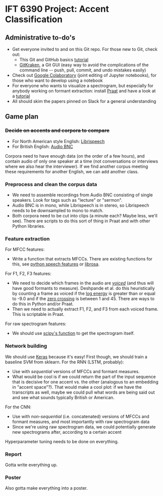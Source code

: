 
# IFT 6390 Project: Accent Classification

## Administrative to-do's
* Get everyone invited to and on this Git repo. For those new to Git, check out:
    * This Git and GitHub basics [tutorial](https://www.elegantthemes.com/blog/resources/git-and-github-a-beginners-guide-for-complete-newbies)
    * [GitKraken](https://www.gitkraken.com/), a Git GUI (easy way to avoid the complications of the command line -- push, pull, commit, and undo mistakes easily)
* Check out [Google Colaboratory](https://colab.research.google.com/notebooks/welcome.ipynb) (joint editing of Jupyter notebooks), for those who want to develop using a notebook
* For everyone who wants to visualize a spectrogram, but especially for anybody working on formant extraction: install [Praat](http://www.fon.hum.uva.nl/praat/) and have a look at a [tutorial](https://www.gouskova.com/2016/09/03/praat-tutorial/)
* All should skim the papers pinned on Slack for a general understanding

## Game plan

### ~~Decide on accents and corpora to compare~~
* For North American style English: [Librispeech](http://www.openslr.org/12/)
* For British English: [Audio BNC](http://www.phon.ox.ac.uk/AudioBNC)

Corpora need to have enough data (on the order of a few hours), and contain audio of only one speaker at a time (not conversations or interviews where we also hear the interviewer). If we find another corpus meeting these requirements for another English, we can add another class.

### Preprocess and clean the corpus data
* We need to assemble recordings from Audio BNC consisting of single speakers. Look for tags such as "lecture" or "sermon". 
* Audio BNC is in mono, while Librispeech is in stereo, so Librispeech needs to be downsampled to mono to match.
* Both corpora need to be cut into clips (a minute each? Maybe less, we'll see). There are scripts to do this sort of thing in Praat and with other Python libraries.

### Feature extraction
For MFCC features:
* Write a function that extracts MFCCs. There are existing functions for this, see [python speech features](https://python-speech-features.readthedocs.io/en/latest/) or [librosa](https://librosa.github.io/librosa/generated/librosa.feature.mfcc.html).

For F1, F2, F3 features:
* We need to decide which frames in the audio are _[voiced](https://en.wikipedia.org/wiki/Voice_(phonetics))_ (and thus will have good formants to measure). Deshpande et al. do this heuristically by counting a frame as voiced if the [log energy](https://python-speech-features.readthedocs.io/en/latest/#python_speech_features.base.logfbank) is greater than or equal to -9.0 and if the [zero crossing](https://en.wikipedia.org/wiki/Zero_crossing) is between 1 and 45. There are ways to do this in Python and/or Praat.
* Then we need to actually extract F1, F2, and F3 from each voiced frame. This is scriptable in Praat.

For raw spectrogram features:
* We should use [scipy's function](https://docs.scipy.org/doc/scipy/reference/generated/scipy.signal.spectrogram.html) to get the spectrogram itself.

### Network building
We should use [Keras](https://keras.io/) because it's easy! First though, we should train a baseline SVM from sklearn.
For the RNN (LSTM, probably):
* Use with _sequential_ versions of MFCCs and formant measures.
* What would be cool is if we could return the part of the input sequence that is decisive for one accent vs. the other (analogous to an embedding in "accent space"?). That would make a cool plot: if we have the transcripts as well, maybe we could pull what words are being said out and see what sounds typically British or American.

For the CNN:
* Use with _non-sequential_ (i.e. concatenated) versions of MFCCs and formant measures, and most importantly with raw spectrogram data
* Since we're using raw spectrogram data, we could potentially generate new spectrograms after, according to a certain accent

Hyperparameter tuning needs to be done on everything.

### Report
Gotta write everything up.

### Poster
Also gotta make everything into a poster.
